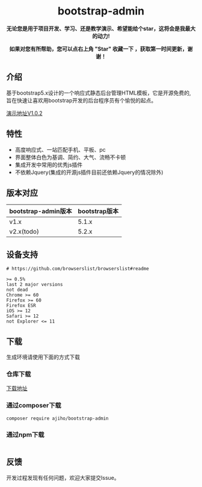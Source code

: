 <h1 align="center">bootstrap-admin</h1> 

<p align="center">    
    <b>无论您是用于项目开发、学习、还是教学演示、希望能给个star，这将会是我最大的动力!</b>
</p>
<p align="center">    
    <b>如果对您有所帮助，您可以点右上角 "Star" 收藏一下 ，获取第一时间更新，谢谢！</b>
</p>

## 介绍

基于bootstrap5.x设计的一个响应式静态后台管理HTML模板，它是开源免费的,旨在快速让喜欢用bootstrap开发的后台程序员有个愉悦的起点。


[演示地址V1.0.2](https://ajiho.gitee.io/bootstrap-admin)




## 特性

- 高度响应式、一站匹配手机、平板、pc
- 界面整体白色为基调、简约、大气、流畅不卡顿
- 集成开发中常用的优秀js插件
- 不依赖Jquery(集成的开源js插件目前还依赖Jquery的情况除外)


## 版本对应

|bootstrap-admin版本|bootstrap版本|
|--|--|
|v1.x|5.1.x|
|v2.x(todo)|5.2.x|

## 设备支持

~~~
# https://github.com/browserslist/browserslist#readme

>= 0.5%
last 2 major versions
not dead
Chrome >= 60
Firefox >= 60
Firefox ESR
iOS >= 12
Safari >= 12
not Explorer <= 11
~~~

## 下载

生成环境请使用下面的方式下载

### 仓库下载

[下载地址](https://gitee.com/ajiho/bootstrap-admin/releases)

### 通过composer下载

~~~
composer require ajiho/bootstrap-admin
~~~


### 通过npm下载
~~~

~~~

## 反馈

开发过程发现有任何问题，欢迎大家提交Issue。


